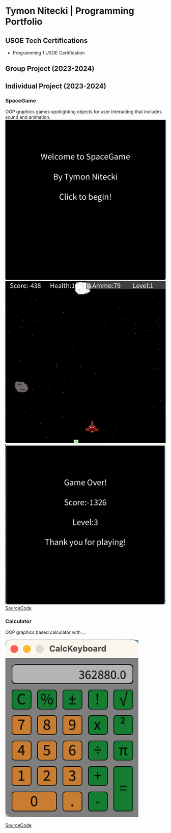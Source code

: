 # Tymon Nitecki | Programming Portfolio

## USOE Tech Certifications
* Programming 1 USOE Certification
  
## Group Project (2023-2024)

## Individual Project (2023-2024)

### SpaceGame
OOP graphics games spotlighting objects for user interacting that includes sound and animation.
![Spacegame Menu](https://github.com/TymonNitecki/programmingportfolio/blob/main/images/SG1.png?raw=true)
![Spacegame Gameplay](https://github.com/TymonNitecki/programmingportfolio/blob/main/images/SG2.png?raw=true)
![Spacegame Gameover](https://github.com/TymonNitecki/programmingportfolio/blob/main/images/SG3.png?raw=true)
[SourceCode](https://github.com/TymonNitecki/programmingportfolio/blob/main/src/SpaceGame%208.zip)

### Calculator
OOP graphics based calculator with ...

![Calculator](https://github.com/TymonNitecki/programmingportfolio/blob/main/images/Calculator.png?raw=true)

[SourceCode](https://github.com/TymonNitecki/programmingportfolio/blob/main/src/CalcKeyboard%203%202%202.zip)



